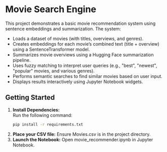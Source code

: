 # Movie Search Engine

This project demonstrates a basic movie recommendation system using sentence embeddings and summarization. The system:

- Loads a dataset of movies (with titles, overviews, and genres).
- Creates embeddings for each movie’s combined text (title + overview) using a SentenceTransformer model.
- Summarizes movie overviews using a Hugging Face summarization pipeline.
- Uses fuzzy matching to interpret user queries (e.g., "best", "newest", "popular" movies, and various genres).
- Performs semantic searches to find similar movies based on user input.
- Displays results interactively using Jupyter Notebook widgets.



## Getting Started

1. **Install Dependencies:**  
   Run the following command:
   ```bash
   pip install -r requirements.txt
2. **Place your CSV file:**
   Ensure Movies.csv is in the project directory.
3. **Launch the Notebook:**
   Open movie_recommender.ipynb in Jupyter Notebook.
